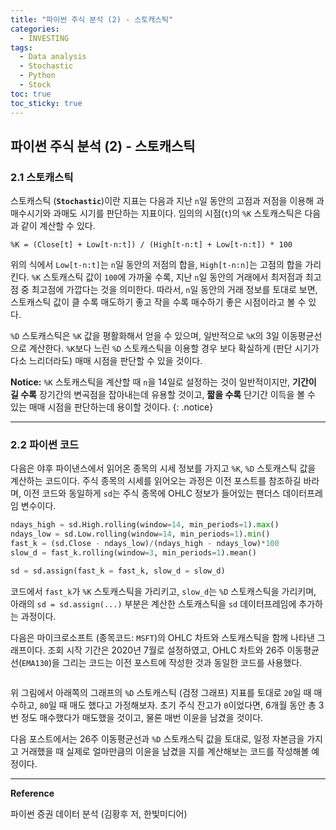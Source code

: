 ```yaml
---
title: "파이썬 주식 분석 (2) - 스토캐스틱"
categories:
  - INVESTING
tags:
  - Data analysis
  - Stochastic
  - Python
  - Stock
toc: true
toc_sticky: true
---
```


## 파이썬 주식 분석 (2) - 스토캐스틱

### 2.1 스토캐스틱

스토캐스틱 (**`Stochastic`**)이란 지표는 다음과 지난 `n`일 동안의 고점과 저점을 이용해 과매수시기와 과매도 시기를 판단하는 지표이다. 임의의 시점(`t`)의 `%K` 스토캐스틱은 다음과 같이 계산할 수 있다.

```
%K = (Close[t] + Low[t-n:t]) / (High[t-n:t] + Low[t-n:t]) * 100
```

위의 식에서 `Low[t-n:t]`는 `n`일 동안의 저점의 합을, `High[t-n:n]`는 고점의 합을 가리킨다. `%K` 스토캐스틱 값이 `100`에 가까울 수록, 지난 `n`일 동안의 거래에서 최저점과 최고점 중 최고점에 가깝다는 것을 의미한다. 따라서, `n`일 동안의 거래 정보를 토대로 보면, 스토캐스틱 값이 클 수록 매도하기 좋고 작을 수록 매수하기 좋은 시점이라고 볼 수 있다. 

`%D` 스토캐스틱은 `%K` 값을 평활화해서 얻을 수 있으며, 일반적으로 `%K`의 3일 이동평균선으로 계산한다. `%K`보다 느린 `%D` 스토캐스틱을 이용할 경우 보다 확실하게 (판단 시기가 다소 느리더라도) 매매 시점을 판단할 수 있을 것이다.

**Notice:** `%K` 스토캐스틱을 계산할 때 `n`을 14일로 설정하는 것이 일반적이지만, **기간이 길 수록** 장기간의 변곡점을 잡아내는데 유용할 것이고, **짧을 수록** 단기간 이득을 볼 수 있는 매매 시점을 판단하는데 용이할 것이다.
{: .notice}

---

### 2.2 파이썬 코드

다음은 야후 파이낸스에서 읽어온 종목의 시세 정보를 가지고 `%K`, `%D` 스토캐스틱 값을 계산하는 코드이다. 주식 종목의 시세를 읽어오는 과정은 이전 포스트를 참조하길 바라며, 이전 코드와 동일하게 `sd`는 주식 종목에 OHLC 정보가 들어있는 팬더스 데이터프레임 변수이다.

```python
ndays_high = sd.High.rolling(window=14, min_periods=1).max()
ndays_low = sd.Low.rolling(window=14, min_periods=1).min()
fast_k = (sd.Close - ndays_low)/(ndays_high - ndays_low)*100
slow_d = fast_k.rolling(window=3, min_periods=1).mean()

sd = sd.assign(fast_k = fast_k, slow_d = slow_d)
```

코드에서 `fast_k`가 `%K` 스토캐스틱을 가리키고, `slow_d`는 `%D` 스토캐스틱을 가리키며, 아래의 `sd = sd.assign(...)` 부분은 계산한 스토캐스틱을 `sd` 데이터프레임에 추가하는 과정이다.

다음은 마이크로소프트 (종목코드: `MSFT`)의 OHLC 차트와 스토캐스틱을 함께 나타낸 그래프이다. 조회 시작 기간은 2020년 7월로 설정하였고, OHLC 차트와 26주 이동평균선(`EMA130`)을 그리는 코드는 이전 포스트에 작성한 것과 동일한 코드를 사용했다.

<figure style="width: 100%">
  <img src="{{ site.url }}{{ site.baseurl }}/assets/images/python-stock3.png" alt="">
</figure>

위 그림에서 아래쪽의 그래프의 `%D` 스토캐스틱 (검정 그래프) 지표를 토대로 `20`일 때 매수하고, `80`일 때 매도 했다고 가정해보자. 초기 주식 잔고가 `0`이었다면, 6개월 동안 총 3번 정도 매수했다가 매도했을 것이고, 물론 매번 이윤을 남겼을 것이다.

다음 포스트에서는 26주 이동평균선과 `%D` 스토캐스틱 값을 토대로, 일정 자본금을 가지고 거래했을 때 실제로 얼마만큼의 이윤을 남겼을 지를 계산해보는 코드를 작성해볼 예정이다.

---

**Reference**

파이썬 증권 데이터 분석 (김황후 저, 한빛미디어)